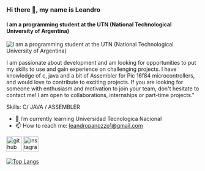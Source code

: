 ### Hi there 👋, my name is Leandro
#### I am a programming student at the UTN (National Technological University of Argentina)
![I am a programming student at the UTN (National Technological University of Argentina)](https://media.giphy.com/media/3o7abJxL1w984uW2AM/giphy.gif)

I am passionate about development and am looking for opportunities to put my skills to use and gain experience on challenging projects. I have knowledge of c, java and a bit of Assembler for Pic 16f84 microcontrollers, and would love to contribute to exciting projects. If you are looking for someone with enthusiasm and motivation to join your team, don't hesitate to contact me! I am open to collaborations, internships or part-time projects."

Skills: C/ JAVA / ASSEMBLER

- 🌱 I’m currently learning Universidad Tecnologica Nacional  
- 📫 How to reach me: leandropanozzo1@gmail.com 


[<img src='https://cdn.jsdelivr.net/npm/simple-icons@3.0.1/icons/github.svg' alt='github' height='40'>](https://github.com/LeandroPanozzo)  [<img src='https://cdn.jsdelivr.net/npm/simple-icons@3.0.1/icons/instagram.svg' alt='instagram' height='40'>](https://www.instagram.com/leandro_panozzo/)  

[![Top Langs](https://github-readme-stats.vercel.app/api/top-langs/?username=LeandroPanozzo)](https://github.com/anuraghazra/github-readme-stats)

